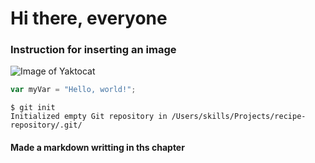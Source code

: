 # Hi there, everyone

### Instruction for inserting an image
![Image of Yaktocat](https://octodex.github.com/images/yaktocat.png) 


``` javascript
var myVar = "Hello, world!";
```
```
$ git init
Initialized empty Git repository in /Users/skills/Projects/recipe-repository/.git/
```










































#### Made a markdown writting in ths chapter
